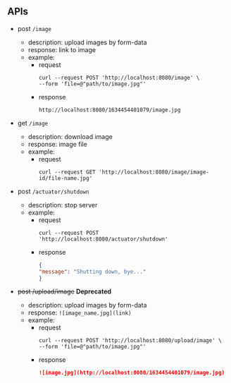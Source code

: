 ## APIs

* post `/image`
    * description: upload images by form-data
    * response: link to image
    * example:
        * request
          ```shell
          curl --request POST 'http://localhost:8080/image' \
          --form 'file=@"path/to/image.jpg"'
          ```
        * response
          ```
          http://localhost:8080/1634454401079/image.jpg
          ```

* get `/image`
    * description: download image
    * response: image file
    * example:
        * request
          ```shell
          curl --request GET 'http://localhost:8080/image/image-id/file-name.jpg'
          ```

* post `/actuator/shutdown`
    * description: stop server
    * example:
        * request
          ```shell
          curl --request POST 'http://localhost:8080/actuator/shutdown'
          ```
        * response
          ```json
          {
          "message": "Shutting down, bye..."
          }
          ```

* ~~post /upload/image~~    **Deprecated**
    * description: upload images by form-data
    * response: `![image_name.jpg](link)`
    * example:
        * request
          ```shell
          curl --request POST 'http://localhost:8080/upload/image' \
          --form 'file=@"path/to/image.jpg"'
          ```
        * response
          ```markdown
          ![image.jpg](http://localhost:8080/1634454401079/image.jpg)
          ```
